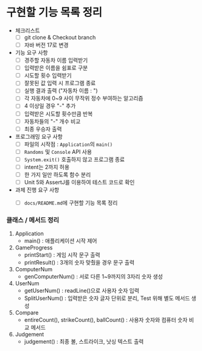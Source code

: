 # 구현할 기능 목록 정리

- 체크리스트
    - [ ]  git clone & Checkout branch
    - [ ]  자바 버전 17로 변경
- 기능 요구 사항
    - [ ]  경주할 자동차 이름 입력받기
    - [ ]  입력받은 이름을 쉼표로 구분
    - [ ]  시도할 횟수 입력받기
    - [ ]  잘못된 값 입력 시 프로그램 종료
    - [ ]  실행 결과 출력 ("자동차 이름 : ")
    - [ ]  각 자동차에 0~9 사이 무작위 정수 부여하는 알고리즘
    - [ ]  4 이상일 경우 "-" 추가
    - [ ]  입력받은 시도할 횟수만큼 반복
    - [ ]  자동차들의 "-" 개수 비교
    - [ ]  최종 우승자 출력
- 프로그래밍 요구 사항
    - [ ]  파일의 시작점 : `Application`의 `main()`
    - [ ]  `Randoms` 및 `Console` API 사용
    - [ ]  `System.exit()` 호출하지 않고 프로그램 종료
    - [ ]  intent는 2까지 허용
    - [ ]  한 가지 일만 하도록 함수 분리
    - [ ]  Unit 5와 AssertJ를 이용하여 테스트 코드로 확인
- 과제 진행 요구 사항
    - [ ]  `docs/README.md`에 구현할 기능 목록 정리
    

### 클래스 / 메서드 정리

1. Application
    - main()
    : 애플리케이션 시작 제어
2. GameProgress
    - printStart()
    : 게임 시작 문구 출력
    - printResult()
    : 3개의 숫자 맞췄을 경우 문구 출력
3. ComputerNum
    - genComputerNum()
    : 서로 다른 1~9까지의 3자리 숫자 생성
4. UserNum
    - getUserNum()
    : readLine()으로 사용자 숫자 입력
    - SplitUserNum()
    : 입력받은 숫자 글자 단위로 분리, Test 위해 별도 메서드 생성
5. Compare
    - entireCount(), strikeCount(), ballCount()
    : 사용자 숫자와 컴퓨터 숫자 비교 메서드
6. Judgement
    - judgement()
    : 최종 볼, 스트라이크, 낫싱 텍스트 출력
